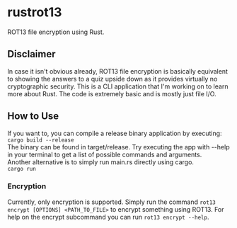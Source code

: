# rustrot13
ROT13 file encryption using Rust.

## Disclaimer
In case it isn't obvious already, ROT13 file encryption is basically equivalent to showing the answers to a quiz upside down as it
provides virtually no cryptographic security. This is a CLI application that I'm working on to learn more about Rust.
The code is extremely basic and is mostly just file I/O.

## How to Use
If you want to, you can compile a release binary application by executing:  
`cargo build --release`  
The binary can be found in target/release. Try executing the app with --help in your terminal to get a list of possible commands and arguments.  
Another alternative is to simply run main.rs directly using cargo.  
`cargo run`  

### Encryption
Currently, only encryption is supported. Simply run the command `rot13 encrypt [OPTIONS] <PATH_TO_FILE>` to encrypt something using ROT13. For help on the encrypt
subcommand you can run `rot13 encrypt --help`.
